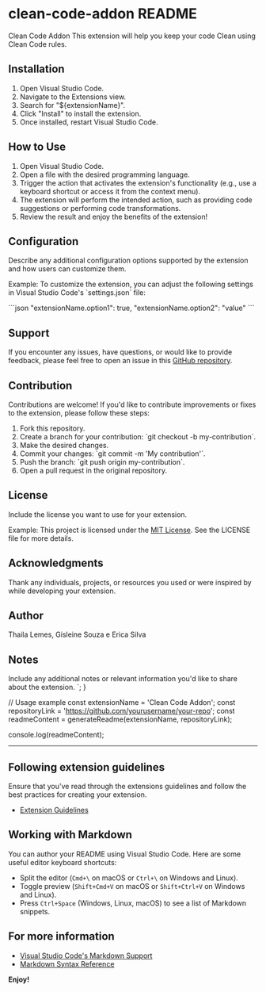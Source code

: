 # clean-code-addon README

Clean Code Addon
This extension will help you keep your code Clean using Clean Code rules.

## Installation

1. Open Visual Studio Code.
2. Navigate to the Extensions view.
3. Search for "${extensionName}".
4. Click "Install" to install the extension.
5. Once installed, restart Visual Studio Code.

## How to Use

1. Open Visual Studio Code.
2. Open a file with the desired programming language.
3. Trigger the action that activates the extension's functionality (e.g., use a keyboard shortcut or access it from the context menu).
4. The extension will perform the intended action, such as providing code suggestions or performing code transformations.
5. Review the result and enjoy the benefits of the extension!

## Configuration

Describe any additional configuration options supported by the extension and how users can customize them.

Example:
To customize the extension, you can adjust the following settings in Visual Studio Code's \`settings.json\` file:

\`\`\`json
"extensionName.option1": true,
"extensionName.option2": "value"
\`\`\`

## Support

If you encounter any issues, have questions, or would like to provide feedback, please feel free to open an issue in this [GitHub repository](${repositoryLink}).

## Contribution

Contributions are welcome! If you'd like to contribute improvements or fixes to the extension, please follow these steps:

1. Fork this repository.
2. Create a branch for your contribution: \`git checkout -b my-contribution\`.
3. Make the desired changes.
4. Commit your changes: \`git commit -m 'My contribution'\`.
5. Push the branch: \`git push origin my-contribution\`.
6. Open a pull request in the original repository.

## License

Include the license you want to use for your extension.

Example:
This project is licensed under the [MIT License](LICENSE). See the LICENSE file for more details.

## Acknowledgments

Thank any individuals, projects, or resources you used or were inspired by while developing your extension.

## Author

Thaila Lemes, Gisleine Souza e Erica Silva

## Notes

Include any additional notes or relevant information you'd like to share about the extension.
`;
}

// Usage example
const extensionName = 'Clean Code Addon';
const repositoryLink = 'https://github.com/yourusername/your-repo';
const readmeContent = generateReadme(extensionName, repositoryLink);

console.log(readmeContent);

---

## Following extension guidelines

Ensure that you've read through the extensions guidelines and follow the best practices for creating your extension.

* [Extension Guidelines](https://code.visualstudio.com/api/references/extension-guidelines)

## Working with Markdown

You can author your README using Visual Studio Code. Here are some useful editor keyboard shortcuts:

* Split the editor (`Cmd+\` on macOS or `Ctrl+\` on Windows and Linux).
* Toggle preview (`Shift+Cmd+V` on macOS or `Shift+Ctrl+V` on Windows and Linux).
* Press `Ctrl+Space` (Windows, Linux, macOS) to see a list of Markdown snippets.

## For more information

* [Visual Studio Code's Markdown Support](http://code.visualstudio.com/docs/languages/markdown)
* [Markdown Syntax Reference](https://help.github.com/articles/markdown-basics/)

**Enjoy!**
